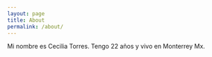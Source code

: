 ```yaml
---
layout: page
title: About
permalink: /about/
---
```


Mi nombre es Cecilia Torres. Tengo 22 años y vivo en Monterrey Mx.
